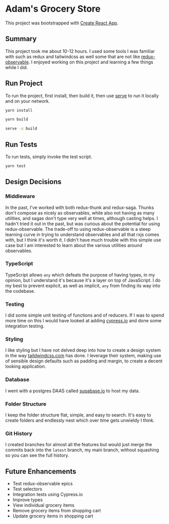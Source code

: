 # Adam's Grocery Store

This project was bootstrapped with [Create React App](https://github.com/facebook/create-react-app).

## Summary

This project took me about 10-12 hours. I used some tools I was familiar with such as redux and tailwindcss as well some that are not like [redux-observable](https://redux-observable.js.org/). I enjoyed working on this project and learning a few things while I did.

## Run Project

To run the project, first install, then build it, then use [serve](https://www.npmjs.com/package/serve) to run it locally and on your network.

```sh
yarn install

yarn build

serve -s build
```

## Run Tests

To run tests, simply invoke the test script.

```sh
yarn test
```

## Design Decisions

### Middleware

In the past, I've worked with both redux-thunk and redux-saga. Thunks don't compose as nicely as observables, while also not having as many utilities, and sagas don't type very well at times, although casting helps. I hadn't tried it out in the past, but was curious about the potential for using redux-observable. The trade-off to using redux-observable is a steep learning curve in trying to understand observables and all that rxjs comes with, but I think it's worth it. I didn't have much trouble with this simple use case but I am interested to learn about the various utilities around observables.

### TypeScript

TypeScript allows `any` which defeats the purpose of having types, in my opinion, but I understand it's because it's a layer on top of JavaScript. I do my best to prevent explicit, as well as implicit, `any` from finding its way into the codebase.

### Testing

I did some simple unit testing of functions and of reducers. If I was to spend more time on this I would have looked at adding [cypress.io](https://www.cypress.io/) and done some integration testing.

### Styling

I like styling but I have not delved deep into how to create a design system in the way [taildwindcss.com](https://tailwindcss.com/) has done. I leverage their system, making use of sensible design defaults such as padding and margin, to create a decent looking application.

### Database

I went with a postgres DAAS called [supabase.io](https://supabase.io/) to host my data.

### Folder Structure

I keep the folder structure flat, simple, and easy to search. It's easy to create folders and endlessly nest which over time gets unwieldy I think.

### Git History

I created branches for almost all the features but would just merge the commits back into the `latest` branch, my main branch, without squashing so you can see the full history.

## Future Enhancements

- Test redux-observable epics
- Test selectors
- Integration tests using Cypress.io
- Improve types
- View individual grocery items
- Remove grocery items from shopping cart
- Update grocery items in shopping cart
